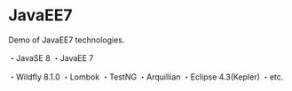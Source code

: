 JavaEE7
=======

Demo of JavaEE7 technologies.

・JavaSE 8
・JavaEE 7

・Wildfly 8.1.0
・Lombok
・TestNG
・Arquillian
・Eclipse 4.3(Kepler)
・etc.
